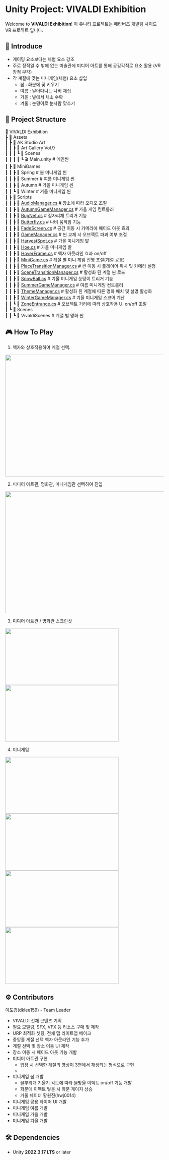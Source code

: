 # Unity Project: VIVALDI Exhibition
Welcome to **VIVALDI Exhibition**! 이 유니티 프로젝트는 메타버즈 개발팀 사이드 VR 프로젝트 입니다.   

## 📣 Introduce
- 게이밍 요소보다는 체험 요소 강조
- 주로 정적일 수 밖에 없는 미술관에 미디어 아트를 통해 공감각적로 요소 활용 (VR 장점 부각)
- 각 계절에 맞는 미니게임(체험) 요소 삽입
  - 봄 : 화분에 꽃 키우기
  - 여름 : 날아다니는 나비 채집
  - 가을 : 밭에서 채소 수확
  - 겨울 : 눈덩이로 눈사람 맞추기

## 📁 Project Structure
📂 VIVALDI Exhibition   
┣ 📂 Assets  
┃ ┣ 📂 AK Studio Art   
┃ ┃ ┣ 📂 Art Gallery Vol.9   
┃ ┃ ┃ ┗ 📂 Scenes   
┃ ┃ ┃ ┃ ┗ 🎬 Main.unity   # 메인씬   
┃ ┣ 📂 MiniGames   
┃ ┃ ┣ 📂 Spring   # 봄 미니게임 씬   
┃ ┃ ┣ 📂 Summer   # 여름 미니게임 씬   
┃ ┃ ┣ 📂 Autumn   # 가을 미니게임 씬   
┃ ┃ ┗ 📂 Winter   # 겨울 미니게임 씬   
┃ ┣ 📂 Scripts   
┃ ┃ ┣ 📜 [AudioManager.cs](https://github.com/dklee159/vr-project/blob/main/Assets/Scripts/AudioManager.cs "") # 장소에 따라 오디오 조절    
┃ ┃ ┣ 📜 [AutumnGameManager.cs](https://github.com/dklee159/vr-project/blob/main/Assets/Scripts/AutumnGameManager.cs "") # 가을 게임 컨트롤러    
┃ ┃ ┣ 📜 [BugNet.cs](https://github.com/dklee159/vr-project/blob/main/Assets/Scripts/BugNet.cs "") # 잠자리채 트리거 기능    
┃ ┃ ┣ 📜 [Butterfly.cs](https://github.com/dklee159/vr-project/blob/main/Assets/Scripts/Butterfly.cs "") # 나비 움직임 기능     
┃ ┃ ┣ 📜 [FadeScreen.cs](https://github.com/dklee159/vr-project/blob/main/Assets/Scripts/FadeScreen.cs "") # 공간 이동 시 카메라에 페이드 아웃 효과   
┃ ┃ ┣ 📜 [GameManager.cs](https://github.com/dklee159/vr-project/blob/main/Assets/Scripts/GameManager.cs "") # 씬 교체 시 오브젝트 파괴 여부 조절   
┃ ┃ ┣ 📜 [HarvestSpot.cs](https://github.com/dklee159/vr-project/blob/main/Assets/Scripts/HarvestSpot.cs "") # 가을 미니게임 밭   
┃ ┃ ┣ 📜 [Hoe.cs](https://github.com/dklee159/vr-project/blob/main/Assets/Scripts/Hoe.cs "") # 가을 미니게임 밭   
┃ ┃ ┣ 📜 [HoverFrame.cs](https://github.com/dklee159/vr-project/blob/main/Assets/Scripts/HoverFrame.cs "") # 액자 아웃라인 효과 on/off   
┃ ┃ ┣ 📜 [MiniGame.cs](https://github.com/dklee159/vr-project/blob/main/Assets/Scripts/MiniGame.cs "") # 계절 별 미니 게임 진행 조절(계절 공통)   
┃ ┃ ┣ 📜 [PlaceTransitionManager.cs](https://github.com/dklee159/vr-project/blob/main/Assets/Scripts/PlaceTransitionManager.cs "") # 씬 이동 시 플레이어 위치 및 카메라 설정   
┃ ┃ ┣ 📜 [SceneTransitionManager.cs](https://github.com/dklee159/vr-project/blob/main/Assets/Scripts/SceneTransitionManager.cs "") # 활성화 된 계절 씬 로드   
┃ ┃ ┣ 📜 [SnowBall.cs](https://github.com/dklee159/vr-project/blob/main/Assets/Scripts/SnowBall.cs "") # 겨울 미니게임 눈덩이 트리거 기능   
┃ ┃ ┣ 📜 [SummerGameManager.cs](https://github.com/dklee159/vr-project/blob/main/Assets/Scripts/SummerGameManager.cs "") # 여름 미니게임 컨트롤러   
┃ ┃ ┣ 📜 [ThemeManager.cs](https://github.com/dklee159/vr-project/blob/main/Assets/Scripts/ThemeManager.cs "") # 활성화 된 계절에 따른 명화 배치 및 설명 활성화    
┃ ┃ ┣ 📜 [WinterGameManager.cs](https://github.com/dklee159/vr-project/blob/main/Assets/Scripts/WinterGameManager.cs "") # 겨울 미니게임 스코어 계산    
┃ ┃ ┗ 📜 [ZoneEntrance.cs](https://github.com/dklee159/vr-project/blob/main/Assets/Scripts/ZoneEntrance.cs "") # 오브젝트 거리에 따라 상호작용 UI on/off 조절   
┃ ┗ 📂 Scenes   
┃ ┃ ┗ 📂 VivaldiScenes   # 계절 별 명화 씬


## 🎮 How To Play
1. 액자와 상호작용하여 계절 선택.
<img src="https://github.com/user-attachments/assets/926d70dc-3db5-469a-8eb3-0bd11fcd179b" width="732" height="386"/>   

2. 미디어 아트관, 명화관, 미니게임관 선택하여 진입
<img src="https://github.com/user-attachments/assets/2cd95a80-3276-4885-bdb1-606435380efe" width="732" height="386"/>   

3. 미디어 아트관 / 명화관 스크린샷
<img src="https://github.com/user-attachments/assets/5573ebf5-19c3-4ba7-8bdd-46d6fe579c0a" width="360" height="180"/>
<img src="https://github.com/user-attachments/assets/e6ea0ccd-6f5a-4bec-9f45-750e526c2cd0" width="360" height="180"/>   

4. 미니게임
<img src="https://github.com/user-attachments/assets/81911cd2-fb19-4132-a7e8-46c45b4251f9" width="360" height="180"/>
<img src="https://github.com/user-attachments/assets/09dc9423-4f70-4f01-9a4b-5cd7292fa43e" width="360" height="180"/>
<img src="https://github.com/user-attachments/assets/d141204b-8ff9-433d-a59d-643e74591a76" width="360" height="180"/>
<img src="https://github.com/user-attachments/assets/b712267c-fd9f-497a-a8b2-99a7e6e4b3e4" width="360" height="180"/>

## ⚙ Contributors
이도경(dklee159) - Team Leader
- VIVALDI 전체 콘텐츠 기획
- 필요 모델링, SFX, VFX 등 리소스 구매 및 제작
- URP 최적화 셋팅, 전체 맵 라이트맵 베이크
- 중앙홀 계절 선택 액자 아웃라인 기능 추가
- 계절 선택 및 장소 이동 UI 제작
- 장소 이동 시 페이드 아웃 기능 개발
- 미디어 아트관 구현
  - 입장 시 선택한 계절의 영상이 3면에서 재생되는 형식으로 구현
  - 
- 미니게임 봄 개발
  - 물뿌리개 기울기 각도에 따라 물방울 이벡트 on/off 기능 개발
  - 화분에 이펙트 닿을 시 화분 게이지 상승
  - 거울 쉐이더 
황원진(hwj0014)
- 미니게임 공용 타이머 UI 개발
- 미니게임 여름 개발
- 미니게임 가을 개발
- 미니게임 겨울 개발




## 🛠️ Dependencies
- Unity **2022.3.17 LTS** or later
